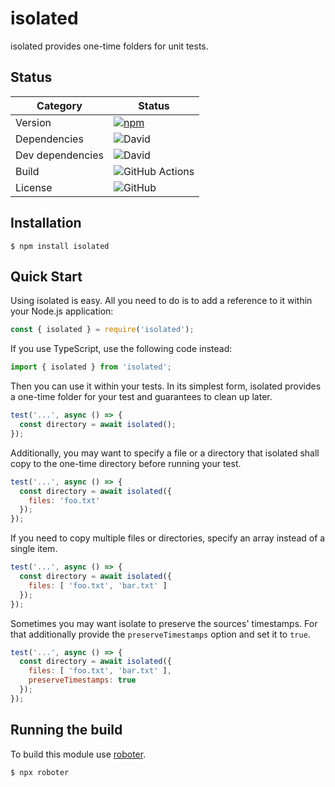 # isolated

isolated provides one-time folders for unit tests.

## Status

| Category         | Status                                                                                                                                       |
| ---------------- | -------------------------------------------------------------------------------------------------------------------------------------------- |
| Version          | [![npm](https://img.shields.io/npm/v/isolated)](https://www.npmjs.com/package/isolated)                                                      |
| Dependencies     | ![David](https://img.shields.io/david/thenativeweb/isolated)                                                                                 |
| Dev dependencies | ![David](https://img.shields.io/david/dev/thenativeweb/isolated)                                                                             |
| Build            | ![GitHub Actions](https://github.com/thenativeweb/isolated/workflows/Release/badge.svg?branch=master) |
| License          | ![GitHub](https://img.shields.io/github/license/thenativeweb/isolated)                                                                       |

## Installation

```shell
$ npm install isolated
```

## Quick Start

Using isolated is easy. All you need to do is to add a reference to it within your Node.js application:

```javascript
const { isolated } = require('isolated');
```

If you use TypeScript, use the following code instead:

```typescript
import { isolated } from 'isolated';
```

Then you can use it within your tests. In its simplest form, isolated provides a one-time folder for your test and guarantees to clean up later.

```javascript
test('...', async () => {
  const directory = await isolated();
});
```

Additionally, you may want to specify a file or a directory that isolated shall copy to the one-time directory before running your test.

```javascript
test('...', async () => {
  const directory = await isolated({
    files: 'foo.txt'
  });
});
```

If you need to copy multiple files or directories, specify an array instead of a single item.

```javascript
test('...', async () => {
  const directory = await isolated({
    files: [ 'foo.txt', 'bar.txt' ]
  });
});
```

Sometimes you may want isolate to preserve the sources' timestamps. For that additionally provide the `preserveTimestamps` option and set it to `true`.

```javascript
test('...', async () => {
  const directory = await isolated({
    files: [ 'foo.txt', 'bar.txt' ],
    preserveTimestamps: true
  });
});
```

## Running the build

To build this module use [roboter](https://www.npmjs.com/package/roboter).

```shell
$ npx roboter
```
